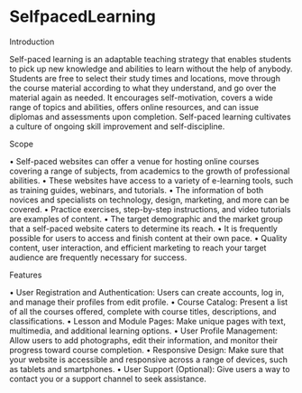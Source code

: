 # SelfpacedLearning

Introduction

Self-paced learning is an adaptable teaching strategy that enables students to pick up new knowledge and abilities to learn without the help of anybody. Students are free to select their study times and locations, move through the course material according to what they understand, and go over the material again as needed. It encourages self-motivation, covers a wide range of topics and abilities, offers online resources, and can issue diplomas and assessments upon completion. Self-paced learning cultivates a culture of ongoing skill improvement and self-discipline. 

Scope

•	Self-paced websites can offer a venue for hosting online courses covering a range of subjects, from academics to the growth of professional abilities. 
•	These websites have access to a variety of e-learning tools, such as training guides, webinars, and tutorials.
•	The information of both novices and specialists on technology, design, marketing, and more can be covered.
•	Practice exercises, step-by-step instructions, and video tutorials are examples of content.
•	The target demographic and the market group that a self-paced website caters to determine its reach. 
•	It is frequently possible for users to access and finish content at their own pace.
•	Quality content, user interaction, and efficient marketing to reach your target audience are frequently necessary for success.

Features

•	User Registration and Authentication:  Users can create accounts, log in, and manage their profiles from edit profile.
•	Course Catalog: Present a list of all the courses offered, complete with course titles, descriptions, and classifications.
•	Lesson and Module Pages: Make unique pages with text, multimedia, and additional learning options.
•	User Profile Management: Allow users to add photographs, edit their information, and monitor their progress toward course completion.
•	Responsive Design: Make sure that your website is accessible and responsive across a range of devices, such as tablets and smartphones.
•	User Support (Optional): Give users a way to contact you or a support channel to seek assistance.

